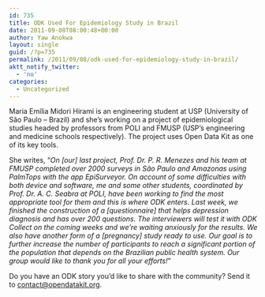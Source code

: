 ```yaml
---
id: 735
title: ODK Used For Epidemiology Study in Brazil
date: 2011-09-08T08:00:48+00:00
author: Yaw Anokwa
layout: single
guid: /?p=735
permalink: /2011/09/08/odk-used-for-epidemiology-study-in-brazil/
aktt_notify_twitter:
  - 'no'
categories:
  - Uncategorized
---
```

Maria Emília Midori Hirami is an engineering student at USP (University of São Paulo &#8211; Brazil) and she&#8217;s working on a project of epidemiological studies headed by professors from POLI and FMUSP (USP&#8217;s engineering and medicine schools respectively). The project uses Open Data Kit as one of its key tools.

She writes, &#8220;_On [our] last project, Prof. Dr. P. R. Menezes and his team at FMUSP completed over 2000 surveys in São Paulo and Amazonas using PalmTops with the app EpiSurveyor. On account of some difficulties with both device and software, me and some other students, coordinated by Prof. Dr. A. C. Seabra at POLI, have been working to find the most appropriate tool for them and this is where ODK enters. Last week, we finished the construction of a [questionnaire] that helps depression diagnosis and has over 200 questions. The interviewers will test it with ODK Collect on the coming weeks and we&#8217;re waiting anxiously for the results. We also have another form of a [pregnancy] study ready to use. Our goal is to further increase the number of participants to reach a significant portion of the population that depends on the Brazilian public health system. Our group would like to thank you for all your efforts!_&#8221;

Do you have an ODK story you&#8217;d like to share with the community? Send it to [contact@opendatakit.org](mailto://contact@opendatakit.org).